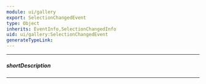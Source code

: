 ```yaml
---
module: ui/gallery
export: SelectionChangedEvent
type: Object
inherits: EventInfo,SelectionChangedInfo
uid: ui/gallery:SelectionChangedEvent
generateTypeLink: 
---
```

---
##### shortDescription
<!-- Description goes here -->

---
<!-- Description goes here -->